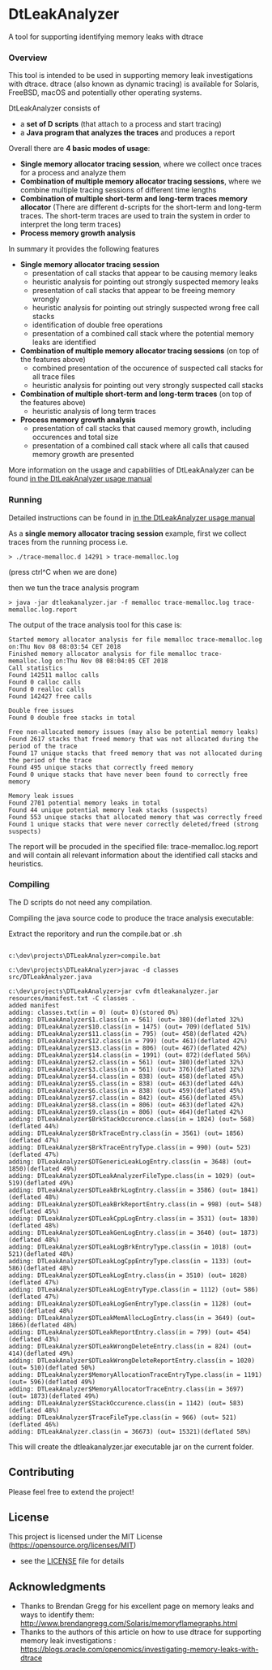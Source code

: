 # DtLeakAnalyzer

A tool for supporting identifying memory leaks with dtrace 

### Overview

This tool is intended to be used in supporting memory leak investigations with dtrace. 
dtrace (also known as dynamic tracing) is available for Solaris, FreeBSD, macOS and potentially other operating systems.

DtLeakAnalyzer consists of
- a **set of D scripts** (that attach to a process and start tracing)
- a **Java program that analyzes the traces** and produces a report 

Overall there are **4 basic modes of usage**:
- **Single memory allocator tracing session**, where we collect once traces for a process and analyze them 
- **Combination of multiple memory allocator tracing sessions**, where we combine multiple tracing sessions of different time lengths 
- **Combination of multiple short-term and long-term traces memory allocator** (There are different d-scripts for the short-term and long-term traces. The short-term traces are used to train the system in order to interpret the long term traces)
- **Process memory growth analysis** 

In summary it provides the following features 
* **Single memory allocator tracing session**  
	* presentation of call stacks that appear to be causing memory leaks 
	* heuristic analysis for pointing out strongly suspected memory leaks 
	* presentation of call stacks that appear to be freeing memory wrongly 
	* heuristic analysis for pointing out stringly suspected wrong free call stacks 
	* identification of double free operations
	* presentation of a combined call stack where the potential memory leaks are identified
* **Combination of multiple memory allocator tracing sessions** (on top of the features above)
	* combined presentation of the occurence of suspected call stacks for all trace files
	* heuristic analysis for pointing out very strongly suspected call stacks
* **Combination of multiple short-term and long-term traces** (on top of the features above)
	* heuristic analysis of long term traces
* **Process memory growth analysis**
	* presentation of call stacks that caused memory growth, including occurences and total size
	* presentation of a combined call stack where all calls that caused memory growth are presented 

More information on the usage and capabilities of DtLeakAnalyzer can be found [in the DtLeakAnalyzer usage manual](resources/DtLeakAnalyzer.pdf)

### Running

Detailed instructions can be found in [in the DtLeakAnalyzer usage manual](resources/DtLeakAnalyzer.pdf)

As a **single memory allocator tracing session** example, first we collect traces from the running process
i.e. 
``` 
> ./trace-memalloc.d 14291 > trace-memalloc.log 
``` 
(press ctrl^C when we are done) 

then we tun the trace analysis program 
``` 
> java -jar dtleakanalyzer.jar -f memalloc trace-memalloc.log trace-memalloc.log.report 
``` 
The output of the trace analysis tool for this case is:
``` 
Started memory allocator analysis for file memalloc trace-memalloc.log on:Thu Nov 08 08:03:54 CET 2018
Finished memory allocator analysis for file memalloc trace-memalloc.log on:Thu Nov 08 08:04:05 CET 2018
Call statistics
Found 142511 malloc calls
Found 0 calloc calls
Found 0 realloc calls
Found 142427 free calls

Double free issues
Found 0 double free stacks in total

Free non-allocated memory issues (may also be potential memory leaks)
Found 2617 stacks that freed memory that was not allocated during the period of the trace
Found 17 unique stacks that freed memory that was not allocated during the period of the trace
Found 495 unique stacks that correctly freed memory
Found 0 unique stacks that have never been found to correctly free memory

Memory leak issues
Found 2701 potential memory leaks in total
Found 44 unique potential memory leak stacks (suspects)
Found 553 unique stacks that allocated memory that was correctly freed
Found 1 unique stacks that were never correctly deleted/freed (strong suspects)

``` 
The report will be procuded in the specified file: trace-memalloc.log.report and will contain all relevant information about the identified call stacks and heuristics. 

### Compiling

The D scripts do not need any compilation. 

Compiling the java source code to produce the trace analysis executable:

Extract the reporitory and run the compile.bat or .sh 

```

c:\dev\projects\DTLeakAnalyzer>compile.bat

c:\dev\projects\DTLeakAnalyzer>javac -d classes src/DTLeakAnalyzer.java

c:\dev\projects\DTLeakAnalyzer>jar cvfm dtleakanalyzer.jar resources/manifest.txt -C classes .
added manifest
adding: classes.txt(in = 0) (out= 0)(stored 0%)
adding: DTLeakAnalyzer$1.class(in = 561) (out= 380)(deflated 32%)
adding: DTLeakAnalyzer$10.class(in = 1475) (out= 709)(deflated 51%)
adding: DTLeakAnalyzer$11.class(in = 795) (out= 458)(deflated 42%)
adding: DTLeakAnalyzer$12.class(in = 799) (out= 461)(deflated 42%)
adding: DTLeakAnalyzer$13.class(in = 806) (out= 467)(deflated 42%)
adding: DTLeakAnalyzer$14.class(in = 1991) (out= 872)(deflated 56%)
adding: DTLeakAnalyzer$2.class(in = 561) (out= 380)(deflated 32%)
adding: DTLeakAnalyzer$3.class(in = 561) (out= 376)(deflated 32%)
adding: DTLeakAnalyzer$4.class(in = 838) (out= 458)(deflated 45%)
adding: DTLeakAnalyzer$5.class(in = 838) (out= 463)(deflated 44%)
adding: DTLeakAnalyzer$6.class(in = 838) (out= 459)(deflated 45%)
adding: DTLeakAnalyzer$7.class(in = 842) (out= 456)(deflated 45%)
adding: DTLeakAnalyzer$8.class(in = 806) (out= 463)(deflated 42%)
adding: DTLeakAnalyzer$9.class(in = 806) (out= 464)(deflated 42%)
adding: DTLeakAnalyzer$BrkStackOccurence.class(in = 1024) (out= 568)(deflated 44%)
adding: DTLeakAnalyzer$BrkTraceEntry.class(in = 3561) (out= 1856)(deflated 47%)
adding: DTLeakAnalyzer$BrkTraceEntryType.class(in = 990) (out= 523)(deflated 47%)
adding: DTLeakAnalyzer$DTGenericLeakLogEntry.class(in = 3648) (out= 1850)(deflated 49%)
adding: DTLeakAnalyzer$DTLeakAnalyzerFileType.class(in = 1029) (out= 519)(deflated 49%)
adding: DTLeakAnalyzer$DTLeakBrkLogEntry.class(in = 3586) (out= 1841)(deflated 48%)
adding: DTLeakAnalyzer$DTLeakBrkReportEntry.class(in = 998) (out= 548)(deflated 45%)
adding: DTLeakAnalyzer$DTLeakCppLogEntry.class(in = 3531) (out= 1830)(deflated 48%)
adding: DTLeakAnalyzer$DTLeakGenLogEntry.class(in = 3640) (out= 1873)(deflated 48%)
adding: DTLeakAnalyzer$DTLeakLogBrkEntryType.class(in = 1018) (out= 521)(deflated 48%)
adding: DTLeakAnalyzer$DTLeakLogCppEntryType.class(in = 1133) (out= 586)(deflated 48%)
adding: DTLeakAnalyzer$DTLeakLogEntry.class(in = 3510) (out= 1828)(deflated 47%)
adding: DTLeakAnalyzer$DTLeakLogEntryType.class(in = 1112) (out= 586)(deflated 47%)
adding: DTLeakAnalyzer$DTLeakLogGenEntryType.class(in = 1128) (out= 580)(deflated 48%)
adding: DTLeakAnalyzer$DTLeakMemAllocLogEntry.class(in = 3649) (out= 1866)(deflated 48%)
adding: DTLeakAnalyzer$DTLeakReportEntry.class(in = 799) (out= 454)(deflated 43%)
adding: DTLeakAnalyzer$DTLeakWrongDeleteEntry.class(in = 824) (out= 414)(deflated 49%)
adding: DTLeakAnalyzer$DTLeakWrongDeleteReportEntry.class(in = 1020) (out= 510)(deflated 50%)
adding: DTLeakAnalyzer$MemoryAllocationTraceEntryType.class(in = 1191) (out= 596)(deflated 49%)
adding: DTLeakAnalyzer$MemoryAllocatorTraceEntry.class(in = 3697) (out= 1873)(deflated 49%)
adding: DTLeakAnalyzer$StackOccurence.class(in = 1142) (out= 583)(deflated 48%)
adding: DTLeakAnalyzer$TraceFileType.class(in = 966) (out= 521)(deflated 46%)
adding: DTLeakAnalyzer.class(in = 36673) (out= 15321)(deflated 58%)

```
This will create the dtleakanalyzer.jar executable jar on the current folder. 

## Contributing

 
Please feel free to extend the project!


## License

  

This project is licensed under the MIT License (https://opensource.org/licenses/MIT)
- see the [LICENSE](LICENSE) file for details


  

## Acknowledgments

  
* Thanks to Brendan Gregg for his excellent page on memory leaks and ways to identify them: http://www.brendangregg.com/Solaris/memoryflamegraphs.html
* Thanks to the authors of this article on how to use dtrace for supporting memory leak investigations : https://blogs.oracle.com/openomics/investigating-memory-leaks-with-dtrace 
 
